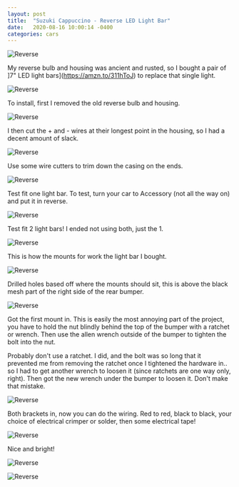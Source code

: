 ```yaml
---
layout: post
title:  "Suzuki Cappuccino - Reverse LED Light Bar"
date:   2020-08-16 10:00:14 -0400
categories: cars
---
```


![Reverse](/images/cap_reverse/12.jpg)

My reverse bulb and housing was ancient and rusted, so I bought a pair of ]7" LED light bars](https://amzn.to/311hToJ) to replace that single light.

![Reverse](/images/cap_reverse/1.jpg)

To install, first I removed the old reverse bulb and housing.

![Reverse](/images/cap_reverse/2.jpg)

I then cut the + and - wires at their longest point in the housing, so I had a decent amount of slack.

![Reverse](/images/cap_reverse/3.jpg)

Use some wire cutters to trim down the casing on the ends.

![Reverse](/images/cap_reverse/4.jpg)

Test fit one light bar. To test, turn your car to Accessory (not all the way on) and put it in reverse.

![Reverse](/images/cap_reverse/5.jpg)

Test fit 2 light bars! I ended not using both, just the 1.

![Reverse](/images/cap_reverse/6.jpg)

This is how the mounts for work the light bar I bought.

![Reverse](/images/cap_reverse/7.jpg)

Drilled holes based off where the mounts should sit, this is above the black mesh part of the right side of the rear bumper.

![Reverse](/images/cap_reverse/8.jpg)

Got the first mount in. This is easily the most annoying part of the project, you have to hold the nut blindly behind the top of the bumper with a ratchet or wrench. Then use the allen wrench outside of the bumper to tighten the bolt into the nut.

Probably don't use a ratchet. I did, and the bolt was so long that it prevented me from removing the ratchet once I tightened the hardware in.. so I had to get another wrench to loosen it (since ratchets are one way only, right). Then got the new wrench under the bumper to loosen it. Don't make that mistake.

![Reverse](/images/cap_reverse/9.jpg)

Both brackets in, now you can do the wiring. Red to red, black to black, your choice of electrical crimper or solder, then some electrical tape!

![Reverse](/images/cap_reverse/10.jpg)

Nice and bright!

![Reverse](/images/cap_reverse/11.jpg)

![Reverse](/images/cap_reverse/12.jpg)
